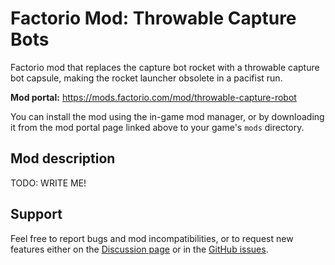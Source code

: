 # Factorio Mod: Throwable Capture Bots

Factorio mod that replaces the capture bot rocket with a throwable capture bot capsule, making the rocket launcher obsolete in a pacifist run.

**Mod portal:** https://mods.factorio.com/mod/throwable-capture-robot

You can install the mod using the in-game mod manager, or by downloading it from the mod portal page linked above to your game's `mods` directory.


## Mod description

TODO: WRITE ME!

## Support

Feel free to report bugs and mod incompatibilities, or to request new features either on the [Discussion page](https://mods.factorio.com/mod/throwable-capture-robot/discussion) or in the [GitHub issues](https://github.com/binaryDiv/factorio-throwable-capture-robot).
